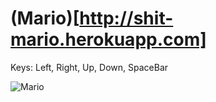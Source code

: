 (Mario)[http://shit-mario.herokuapp.com]
========================
Keys: Left, Right, Up, Down, SpaceBar

![Mario](https://s3.amazonaws.com/uploads.hipchat.com/119067/1211609/W7CgcQoTH7GumZt/Screen%20Shot%202015-02-04%20at%2013.29.13.png)
